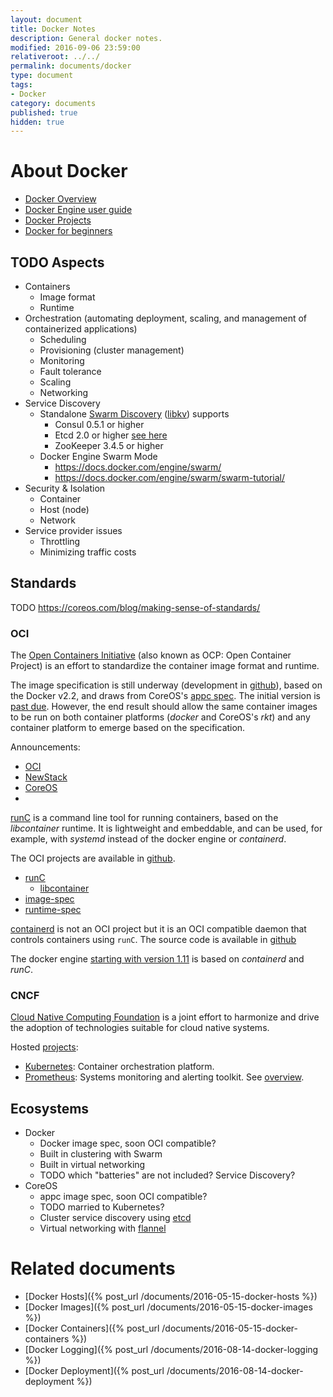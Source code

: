 ```yaml
---
layout: document
title: Docker Notes
description: General docker notes.
modified: 2016-09-06 23:59:00
relativeroot: ../../
permalink: documents/docker
type: document
tags:
- Docker
category: documents
published: true
hidden: true
---
```


About Docker
============

- [Docker Overview](https://docs.docker.com/engine/understanding-docker/)
- [Docker Engine user guide](https://docs.docker.com/engine/userguide/)
- [Docker Projects](https://www.docker.com/technologies/overview)
- [Docker for beginners](https://prakhar.me/docker-curriculum/)

TODO Aspects
-------

 - Containers
    - Image format
    - Runtime
 - Orchestration (automating deployment, scaling, and management of containerized applications)
    - Scheduling
    - Provisioning (cluster management)
    - Monitoring
    - Fault tolerance
    - Scaling
    - Networking
 - Service Discovery
    - Standalone [Swarm Discovery](https://docs.docker.com/swarm/discovery/) ([libkv](https://github.com/docker/libkv)) supports
       - Consul 0.5.1 or higher
       - Etcd 2.0 or higher [see here](https://coreos.com/etcd/)
       - ZooKeeper 3.4.5 or higher
    - Docker Engine Swarm Mode
       - https://docs.docker.com/engine/swarm/
       - https://docs.docker.com/engine/swarm/swarm-tutorial/
 - Security & Isolation
   - Container
   - Host (node)
   - Network
 - Service provider issues
   - Throttling
   - Minimizing traffic costs

Standards
---------

TODO https://coreos.com/blog/making-sense-of-standards/

### OCI

The [Open Containers Initiative](https://www.opencontainers.org/) (also known as OCP: Open Container Project)
is an effort to standardize the container image format and runtime.

The image specification is still underway (development in [github](https://github.com/opencontainers/image-spec)), based on the Docker v2.2, and draws from CoreOS's [appc spec](https://github.com/appc/spec).
The initial version is [past due](https://github.com/opencontainers/image-spec/milestones).
However, the end result should allow the same container images to be run on both container platforms (*docker* and CoreOS's *rkt*) and any container platform to emerge based on the specification.

Announcements:

- [OCI](https://www.opencontainers.org/news/blogs/2016/04/new-image-specification-project-container-images)
- [NewStack](http://thenewstack.io/open-container-initiative-launches-container-image-format-spec/)
- [CoreOS](https://coreos.com/blog/oci-image-specification.html)
-

[runC](http://runc.io/) is a command line tool for running containers, based on the *libcontainer* runtime.
It is lightweight and embeddable, and can be used, for example, with *systemd* instead of the docker engine or *containerd*.

The OCI projects are available in [github](https://github.com/opencontainers/).

 - [runC](https://github.com/opencontainers/runc)
    - [libcontainer](https://github.com/opencontainers/runc/tree/master/libcontainer)
 - [image-spec](https://github.com/opencontainers/image-spec)
 - [runtime-spec](https://github.com/opencontainers/runtime-spec)

[containerd](https://containerd.tools/) is not an OCI project but it is an OCI compatible daemon that controls containers using `runC`. The source code is available in [github](https://github.com/docker/containerd)

The docker engine [starting with version 1.11](https://blog.docker.com/2016/04/docker-engine-1-11-runc/) is based on *containerd* and *runC*.

### CNCF

[Cloud Native Computing Foundation](https://cncf.io/) is a joint effort to harmonize and drive the adoption of technologies suitable for cloud native systems.

Hosted [projects](https://cncf.io/projects):

 - [Kubernetes](http://kubernetes.io/): Container orchestration platform.
 - [Prometheus](https://prometheus.io/): Systems monitoring and alerting toolkit. See [overview](https://prometheus.io/docs/introduction/overview/).

Ecosystems
----------

 - Docker
    - Docker image spec, soon OCI compatible?
    - Built in clustering with Swarm
    - Built in virtual networking
    - TODO which "batteries" are not included? Service Discovery?
 - CoreOS
    - appc image spec, soon OCI compatible?
    - TODO married to Kubernetes?
    - Cluster service discovery using [etcd](https://coreos.com/etcd/)
    - Virtual networking with [flannel](https://github.com/coreos/flannel)

Related documents
=================

- [Docker Hosts]({% post_url /documents/2016-05-15-docker-hosts %})
- [Docker Images]({% post_url /documents/2016-05-15-docker-images %})
- [Docker Containers]({% post_url /documents/2016-05-15-docker-containers %})
- [Docker Logging]({% post_url /documents/2016-08-14-docker-logging %})
- [Docker Deployment]({% post_url /documents/2016-08-14-docker-deployment %})
